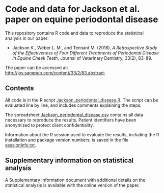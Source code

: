 Code and data for Jackson et al. paper on equine periodontal disease
====================================================================

This repository contains R code and data to reproduce the statistical analysis in our paper:

- Jackson K., Weber L. M., and Tennant M. (2016), *A Retrospective Study of the Effectiveness of Four Different Treatments of Periodontal Disease in Equine Cheek Teeth*, Journal of Veterinary Dentistry, 33(2), 83–89.

The paper can be accessed at: http://jov.sagepub.com/content/33/2/83.abstract


## Contents

All code is in the R script [Jackson_periodontal_disease.R](Jackson_periodontal_disease.R). The script can be evaluated line by line, and includes comments explaining the steps.

The spreadsheet [Jackson_periodontal_disease.csv](Jackson_periodontal_disease.csv) contains all data necessary to reproduce the results. Patient identifiers have been anonymized to protect client confidentiality.

Information about the R session used to evaluate the results, including the R installation and package version numbers, is saved in the file [sessionInfo.txt](sessionInfo.txt).


## Supplementary information on statistical analysis

A Supplementary Information document with additional details on the statistical analysis is available with the online version of the paper.

